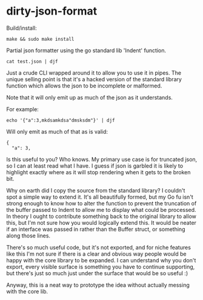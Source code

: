 # dirty-json-format

Build/install:

    make && sudo make install

Partial json formatter using the go standard lib 'Indent' function.

    cat test.json | djf

Just a crude CLI wrapped around it to allow you to use it in pipes.  The unique
selling point is that it's a hacked version of the standard library function
which allows the json to be incomplete or malformed.

Note that it will only emit up as much of the json as it understands.

For example:

    echo '{"a":3,mkdsamkdsa"dmsksdm"}' | djf

Will only emit as much of that as is valid:

    {
      "a": 3,

Is this useful to you?  Who knows.  My primary use case is for truncated
json, so I can at least read what I have.  I guess if json is garbled it is
likely to highlight exactly where as it will stop rendering when it gets to
the broken bit.

Why on earth did I copy the source from the standard library?  I couldn't
spot a simple way to extend it.  It's all beautifully formed, but my Go fu
isn't strong enough to know how to alter the function to prevent the
truncation of the buffer passed to Indent to allow me to display what could
be processed.  In theory I ought to contribute something back to the
original library to allow this, but I'm not sure how you would logically
extend this.  It would be neater if an interface was passed in rather than
the Buffer struct, or something along those lines.

There's so much useful code, but it's not exported, and for niche features
like this I'm not sure if there is a clear and obvious way people would be
happy with the core library to be expanded.  I can understand why you don't
export, every visible surface is something you have to continue supporting,
but there's just so much just under the surface that would be so useful :)

Anyway, this is a neat way to prototype the idea without actually messing
with the core lib.

